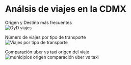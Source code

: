 # Análsis de viajes en la CDMX

Origen y Destino más frecuentes\
![OyD viajes](https://user-images.githubusercontent.com/71915068/107141306-79818000-68ed-11eb-892c-3a14ca5ff60d.png)

 Número de viajes por tipo de transporte\
![Viajes por tipo de transporte](https://user-images.githubusercontent.com/71915068/107141339-b483b380-68ed-11eb-9a84-4768618ce766.png)

 Comparación uber vs taxi origen del viaje\
![municipios origen comparación uber vs taxi](https://user-images.githubusercontent.com/71915068/107141361-d54c0900-68ed-11eb-8e0e-afa8a58e7d64.png)
